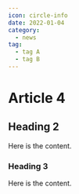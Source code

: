 ```yaml
---
icon: circle-info
date: 2022-01-04
category:
  - news 
tag:
  - tag A
  - tag B
---
```


# Article 4

## Heading 2

Here is the content.

### Heading 3

Here is the content.
